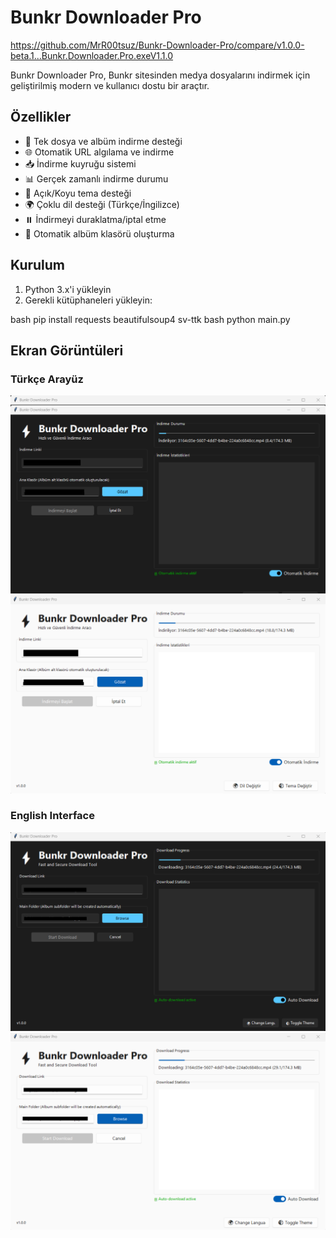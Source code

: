 # Bunkr Downloader Pro


https://github.com/MrR00tsuz/Bunkr-Downloader-Pro/compare/v1.0.0-beta.1...Bunkr.Downloader.Pro.exeV1.1.0

Bunkr Downloader Pro, Bunkr sitesinden medya dosyalarını indirmek için geliştirilmiş modern ve kullanıcı dostu bir araçtır.

## Özellikler

- 🎯 Tek dosya ve albüm indirme desteği
- 🌐 Otomatik URL algılama ve indirme
- 📥 İndirme kuyruğu sistemi
- 📊 Gerçek zamanlı indirme durumu
- 🎨 Açık/Koyu tema desteği
- 🌍 Çoklu dil desteği (Türkçe/İngilizce)
- ⏸️ İndirmeyi duraklatma/iptal etme
- 📁 Otomatik albüm klasörü oluşturma


## Kurulum

1. Python 3.x'i yükleyin
2. Gerekli kütüphaneleri yükleyin:

bash
pip install requests beautifulsoup4 sv-ttk
bash
python main.py


## Ekran Görüntüleri

### Türkçe Arayüz
![TR1](https://github.com/MrR00tsuz/Bunkr-Downloader-Pro/blob/main/resimler/tr1..png?raw=true)
![TR2](https://github.com/MrR00tsuz/Bunkr-Downloader-Pro/blob/main/resimler/tr2.png?raw=true)

### English Interface
![ENG1](https://github.com/MrR00tsuz/Bunkr-Downloader-Pro/blob/main/resimler/eng1.png?raw=true)
![ENG2](https://github.com/MrR00tsuz/Bunkr-Downloader-Pro/blob/main/resimler/eng2.png?raw=true)

